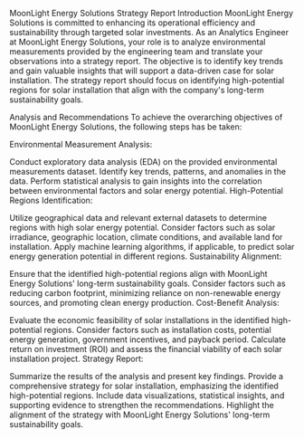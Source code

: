 MoonLight Energy Solutions Strategy Report
Introduction
MoonLight Energy Solutions is committed to enhancing its operational efficiency and sustainability through targeted solar investments. As an Analytics Engineer at MoonLight Energy Solutions, your role is to analyze environmental measurements provided by the engineering team and translate your observations into a strategy report. The objective is to identify key trends and gain valuable insights that will support a data-driven case for solar installation. The strategy report should focus on identifying high-potential regions for solar installation that align with the company's long-term sustainability goals.

Analysis and Recommendations
To achieve the overarching objectives of MoonLight Energy Solutions, the following steps has be taken:

Environmental Measurement Analysis:

Conduct exploratory data analysis (EDA) on the provided environmental measurements dataset.
Identify key trends, patterns, and anomalies in the data.
Perform statistical analysis to gain insights into the correlation between environmental factors and solar energy potential.
High-Potential Regions Identification:

Utilize geographical data and relevant external datasets to determine regions with high solar energy potential.
Consider factors such as solar irradiance, geographic location, climate conditions, and available land for installation.
Apply machine learning algorithms, if applicable, to predict solar energy generation potential in different regions.
Sustainability Alignment:

Ensure that the identified high-potential regions align with MoonLight Energy Solutions' long-term sustainability goals.
Consider factors such as reducing carbon footprint, minimizing reliance on non-renewable energy sources, and promoting clean energy production.
Cost-Benefit Analysis:

Evaluate the economic feasibility of solar installations in the identified high-potential regions.
Consider factors such as installation costs, potential energy generation, government incentives, and payback period.
Calculate return on investment (ROI) and assess the financial viability of each solar installation project.
Strategy Report:

Summarize the results of the analysis and present key findings.
Provide a comprehensive strategy for solar installation, emphasizing the identified high-potential regions.
Include data visualizations, statistical insights, and supporting evidence to strengthen the recommendations.
Highlight the alignment of the strategy with MoonLight Energy Solutions' long-term sustainability goals.